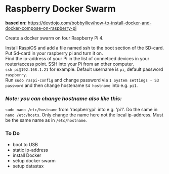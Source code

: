 # Raspberry Docker Swarm  
  
**based on:** https://devdojo.com/bobbyiliev/how-to-install-docker-and-docker-compose-on-raspberry-pi  
  
Create a docker swarm on four Raspberry Pi 4.  
  
Install RaspiOS and add a file named ssh to the boot section of the SD-card. Put Sd-card in your raspberry pi and turn it on.  
Find the ip-address of your Pi in the list of connetced devices in your router/access point. SSH into your Pi from an other computer.  
`ssh pi@192.168.1.21` for example. Default username is `pi`, default password `raspberry`.  
Run `sudo raspi-config` and change password via `1 System settings - S3 password` and then change hostename `S4 hostname` into e.g. `pi1`.    

### _Note: you can change hostname also like this:_  
`sudo nano /etc/hostname` from 'raspberrypi' into e.g. 'pi1'. Do the same in `nano /etc/hosts`. Only change the name here not the local ip-address. Must be the same name as in `/etc/hostname`.
  
  
### To Do  
- boot to USB
- static ip-address
- install Docker
- setup docker swarm
- setup datastax
